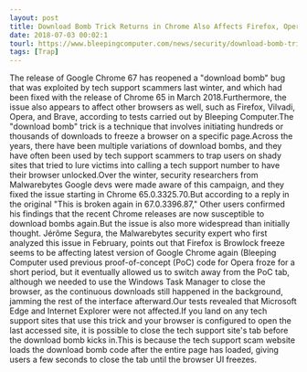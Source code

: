 ```yaml
---
layout: post
title: Download Bomb Trick Returns in Chrome Also Affects Firefox, Opera, Vivaldi and Brave
date: 2018-07-03 00:02:1
tourl: https://www.bleepingcomputer.com/news/security/download-bomb-trick-returns-in-chrome-also-affects-firefox-opera-vivaldi-and-brave/
tags: [Trap]
---
```

The release of Google Chrome 67 has reopened a "download bomb" bug that was exploited by tech support scammers last winter, and which had been fixed with the release of Chrome 65 in March 2018.Furthermore, the issue also appears to affect other browsers as well, such as Firefox, Vilvadi, Opera, and Brave, according to tests carried out by Bleeping Computer.The "download bomb" trick is a technique that involves initiating hundreds or thousands of downloads to freeze a browser on a specific page.Across the years, there have been multiple variations of download bombs, and they have often been used by tech support scammers to trap users on shady sites that tried to lure victims into calling a tech support number to have their browser unlocked.Over the winter, security researchers from Malwarebytes Google devs were made aware of this campaign, and they fixed the issue starting in Chrome 65.0.3325.70.But according to a reply in the original "This is broken again in 67.0.3396.87," Other users confirmed his findings that the recent Chrome releases are now susceptible to download bombs again.But the issue is also more widespread than initially thought. Jérôme Segura, the Malwarebytes security expert who first analyzed this issue in February, points out that Firefox is Browlock freeze seems to be affecting latest version of Google Chrome again (Bleeping Computer used previous proof-of-concept (PoC) code for Opera froze for a short period, but it eventually allowed us to switch away from the PoC tab, although we needed to use the Windows Task Manager to close the browser, as the continuous downloads still happened in the background, jamming the rest of the interface afterward.Our tests revealed that Microsoft Edge and Internet Explorer were not affected.If you land on any tech support sites that use this trick and your browser is configured to open the last accessed site, it is possible to close the tech support site's tab before the download bomb kicks in.This is because the tech support scam website loads the download bomb code after the entire page has loaded, giving users a few seconds to close the tab until the browser UI freezes.
